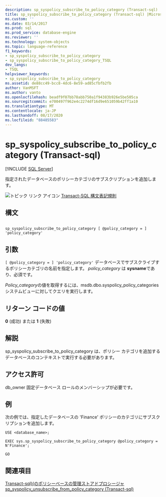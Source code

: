 ```yaml
---
description: sp_syspolicy_subscribe_to_policy_category (Transact-sql)
title: sp_syspolicy_subscribe_to_policy_category (Transact-sql) |Microsoft Docs
ms.custom: ''
ms.date: 03/14/2017
ms.prod: sql
ms.prod_service: database-engine
ms.reviewer: ''
ms.technology: system-objects
ms.topic: language-reference
f1_keywords:
- sp_syspolicy_subscribe_to_policy_category
- sp_syspolicy_subscribe_to_policy_category_TSQL
dev_langs:
- TSQL
helpviewer_keywords:
- sp_syspolicy_subscribe_to_policy_category
ms.assetid: de88cc49-bcc8-4dc6-8e59-ad85cfbfb2fb
author: VanMSFT
ms.author: vanto
ms.openlocfilehash: beadf9f07bb78abb750a1f94383b926e5be505ca
ms.sourcegitcommit: e700497f962e4c2274df16d9e651059b42ff1a10
ms.translationtype: MT
ms.contentlocale: ja-JP
ms.lasthandoff: 08/17/2020
ms.locfileid: "88485583"
---
```

# <a name="sp_syspolicy_subscribe_to_policy_category-transact-sql"></a>sp_syspolicy_subscribe_to_policy_category (Transact-sql)
[!INCLUDE [SQL Server](../../includes/applies-to-version/sqlserver.md)]

  指定されたデータベースのポリシーカテゴリのサブスクリプションを追加します。  
  
 ![トピック リンク アイコン](../../database-engine/configure-windows/media/topic-link.gif "トピック リンク アイコン") [Transact-SQL 構文表記規則](../../t-sql/language-elements/transact-sql-syntax-conventions-transact-sql.md)  
  
## <a name="syntax"></a>構文  
  
```  
  
sp_syspolicy_subscribe_to_policy_category [ @policy_category = ] 'policy_category'  
```  
  
## <a name="arguments"></a>引数  
`[ @policy_category = ] 'policy_category'` データベースでサブスクライブするポリシーカテゴリの名前を指定します。 *policy_category* は **sysname**であり、必須です。  
  
 *Policy_category*の値を取得するには、msdb.dbo.syspolicy_policy_categories システムビューに対してクエリを実行します。  
  
## <a name="return-code-values"></a>リターン コードの値  
 **0** (成功) または **1** (失敗)  
  
## <a name="remarks"></a>解説  
 sp_syspolicy_subscribe_to_policy_category は、ポリシー カテゴリを追加するデータベースのコンテキストで実行する必要があります。  
  
## <a name="permissions"></a>アクセス許可  
 db_owner 固定データベース ロールのメンバーシップが必要です。  
  
## <a name="examples"></a>例  
 次の例では、指定したデータベースの 'Finance' ポリシーのカテゴリにサブスクリプションを追加します。  
  
```  
USE <database_name>;  
  
EXEC sys.sp_syspolicy_subscribe_to_policy_category @policy_category = N'Finance';  
  
GO  
```  
  
## <a name="see-also"></a>関連項目  
 [Transact-sql&#41;&#40;のポリシーベースの管理ストアドプロシージャ ](../../relational-databases/system-stored-procedures/policy-based-management-stored-procedures-transact-sql.md)   
 [sp_syspolicy_unsubscribe_from_policy_category &#40;Transact-sql&#41;](../../relational-databases/system-stored-procedures/sp-syspolicy-unsubscribe-from-policy-category-transact-sql.md)  
  
  
